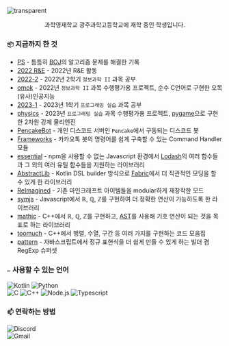![transparent](https://capsule-render.vercel.app/api?type=transparent&fontColor=8c8df5&text=rhseung&height=150&fontSize=60)

<div align="center">
과학영재학교 광주과학고등학교에 재학 중인 학생입니다.
</div>

### `📦` 지금까지 한 것

- [PS](https://github.com/Rhseung/ps) - 틈틈히 [BOJ](https://boj.kr)의 알고리즘 문제를 해결한 기록
- [2022 R&E](https://github.com/gsa-projects/2022-rne) - 2022년 R&E 활동
- [2022-2](https://github.com/gsa-projects/2022-2) - 2022년 2학기 `정보과학 II` 과목 공부
- [omok](https://github.com/gsa-projects/assignments/tree/main/omok/stupid_omok) - 2022년 `정보과학 II` 과목 수행평가용 프로젝트, 순수 C언어로 구현한 오목 (유사)인공지능
- [2023-1](https://github.com/gsa-projects/2023-1) - 2023년 1학기 `프로그래밍 실습` 과목 공부
- [physics](https://github.com/gsa-projects/assignments/tree/main/2104%20%EB%A5%98%ED%98%84%EC%8A%B9) - 2023년 `프로그래밍 실습` 과목 수행평가용 프로젝트, [pygame](https://www.pygame.org/)으로 구현한 2차원 강체 물리엔진
- [PencakeBot](https://github.com/dalmeum-bot/PencakeBot) - 개인 디스코드 서버인 `Pencake`에서 구동되는 디스코드 봇
- [Frameworks](https://github.com/dalmeum-bot/Frameworks) - 카카오톡 봇의 명령어를 쉽게 구축할 수 있는 Command Handler 모듈
- [essential](https://github.com/rhseung/essential) - npm을 사용할 수 없는 Javascript 환경에서 [Lodash](https://github.com/lodash/lodash)의 여러 함수들과 그 외의 여러 유틸 함수들을 지원하는 라이브러리
- [AbstractLib](https://github.com/minecraft-stuffs/AbstractLib) - Kotlin DSL builder 방식으로 [Fabric](https://fabricmc.net/)에서 더 직관적인 모딩을 할 수 있게 한 라이브러리
- [ReImagined](https://github.com/minecraft-stuffs/ReImagined) - 기존 마인크래프트 아이템들을 modular하게 재창작한 모드
- [symjs](https://github.com/dalmeum-bot/symjs) - Javascript에서 ℝ, ℚ, ℤ를 구현하여 더 정확한 연산이 가능하도록 한 라이브러리
- [mathic](https://github.com/rhseung/mathic) - C++에서 ℝ, ℚ, ℤ를 구현하고, [AST](https://en.wikipedia.org/wiki/Abstract_syntax_tree)를 사용해 기호 연산이 되는 것을 목표로 하는 라이브러리
- [toomuch](https://github.com/math-bundle/toomuch) - C++에서 행렬, 수열, 구간 등 여러 가지를 구현하는 코드 모음집
- [pattern](https://github.com/essentialib/pattern) - 자바스크립트에서 정규 표현식을 더 쉽게 만들 수 있게 하는 빌더 겸 RegExp 슈퍼셋

### `✏️` 사용할 수 있는 언어

  ![Kotlin](https://img.shields.io/badge/Kotlin-7F52FF?style=for-the-badge&logo=Kotlin&logoColor=white)
  ![Python](https://img.shields.io/badge/Python-3776AB?style=for-the-badge&logo=Python&logoColor=white)  
  ![C](https://img.shields.io/badge/c-34475C?style=for-the-badge&logo=c&logoColor=white)
  ![C++](https://img.shields.io/badge/c++-00599C?style=for-the-badge&logo=c%2B%2B&logoColor=white)
  ![Node.js](https://img.shields.io/badge/Node.js-44883e?style=for-the-badge&logo=Node.JS&logoColor=white)
  ![Typescript](https://img.shields.io/badge/TypeScript-3178C6?style=for-the-badge&logo=TypeScript&logoColor=white)

### `📫` 연락하는 방법

  ![Discord](https://img.shields.io/badge/Discord-rhseung-5865F2?style=for-the-badge&logo=Discord&logoColor=white)  
  ![Gmail](https://img.shields.io/badge/Gmail-rhseungg%40gmail.com-EA4335?style=for-the-badge&logo=Gmail&logoColor=white)
